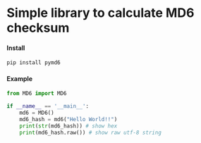 # Simple library to calculate MD6 checksum


#### Install
```bash
pip install pymd6
```

#### Example
```python
from MD6 import MD6

if __name__ == '__main__':
    md6 = MD6()
    md6_hash = md6("Hello World!!")
    print(str(md6_hash)) # show hex
    print(md6_hash.raw()) # show raw utf-8 string
```
